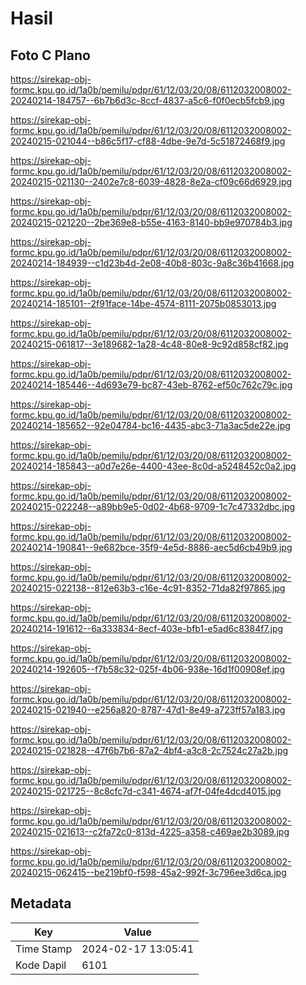 # Hasil

## Foto C Plano

https://sirekap-obj-formc.kpu.go.id/1a0b/pemilu/pdpr/61/12/03/20/08/6112032008002-20240214-184757--6b7b6d3c-8ccf-4837-a5c6-f0f0ecb5fcb9.jpg

https://sirekap-obj-formc.kpu.go.id/1a0b/pemilu/pdpr/61/12/03/20/08/6112032008002-20240215-021044--b86c5f17-cf88-4dbe-9e7d-5c51872468f9.jpg

https://sirekap-obj-formc.kpu.go.id/1a0b/pemilu/pdpr/61/12/03/20/08/6112032008002-20240215-021130--2402e7c8-6039-4828-8e2a-cf09c66d6929.jpg

https://sirekap-obj-formc.kpu.go.id/1a0b/pemilu/pdpr/61/12/03/20/08/6112032008002-20240215-021220--2be369e8-b55e-4163-8140-bb9e970784b3.jpg

https://sirekap-obj-formc.kpu.go.id/1a0b/pemilu/pdpr/61/12/03/20/08/6112032008002-20240214-184939--c1d23b4d-2e08-40b8-803c-9a8c36b41668.jpg

https://sirekap-obj-formc.kpu.go.id/1a0b/pemilu/pdpr/61/12/03/20/08/6112032008002-20240214-185101--2f91face-14be-4574-8111-2075b0853013.jpg

https://sirekap-obj-formc.kpu.go.id/1a0b/pemilu/pdpr/61/12/03/20/08/6112032008002-20240215-061817--3e189682-1a28-4c48-80e8-9c92d858cf82.jpg

https://sirekap-obj-formc.kpu.go.id/1a0b/pemilu/pdpr/61/12/03/20/08/6112032008002-20240214-185446--4d693e79-bc87-43eb-8762-ef50c762c79c.jpg

https://sirekap-obj-formc.kpu.go.id/1a0b/pemilu/pdpr/61/12/03/20/08/6112032008002-20240214-185652--92e04784-bc16-4435-abc3-71a3ac5de22e.jpg

https://sirekap-obj-formc.kpu.go.id/1a0b/pemilu/pdpr/61/12/03/20/08/6112032008002-20240214-185843--a0d7e26e-4400-43ee-8c0d-a5248452c0a2.jpg

https://sirekap-obj-formc.kpu.go.id/1a0b/pemilu/pdpr/61/12/03/20/08/6112032008002-20240215-022248--a89bb9e5-0d02-4b68-9709-1c7c47332dbc.jpg

https://sirekap-obj-formc.kpu.go.id/1a0b/pemilu/pdpr/61/12/03/20/08/6112032008002-20240214-190841--9e682bce-35f9-4e5d-8886-aec5d6cb49b9.jpg

https://sirekap-obj-formc.kpu.go.id/1a0b/pemilu/pdpr/61/12/03/20/08/6112032008002-20240215-022138--812e63b3-c16e-4c91-8352-71da82f97865.jpg

https://sirekap-obj-formc.kpu.go.id/1a0b/pemilu/pdpr/61/12/03/20/08/6112032008002-20240214-191612--6a333834-8ecf-403e-bfb1-e5ad6c8384f7.jpg

https://sirekap-obj-formc.kpu.go.id/1a0b/pemilu/pdpr/61/12/03/20/08/6112032008002-20240214-192605--f7b58c32-025f-4b06-938e-16d1f00908ef.jpg

https://sirekap-obj-formc.kpu.go.id/1a0b/pemilu/pdpr/61/12/03/20/08/6112032008002-20240215-021940--e256a820-8787-47d1-8e49-a723ff57a183.jpg

https://sirekap-obj-formc.kpu.go.id/1a0b/pemilu/pdpr/61/12/03/20/08/6112032008002-20240215-021828--47f6b7b6-87a2-4bf4-a3c8-2c7524c27a2b.jpg

https://sirekap-obj-formc.kpu.go.id/1a0b/pemilu/pdpr/61/12/03/20/08/6112032008002-20240215-021725--8c8cfc7d-c341-4674-af7f-04fe4dcd4015.jpg

https://sirekap-obj-formc.kpu.go.id/1a0b/pemilu/pdpr/61/12/03/20/08/6112032008002-20240215-021613--c2fa72c0-813d-4225-a358-c469ae2b3089.jpg

https://sirekap-obj-formc.kpu.go.id/1a0b/pemilu/pdpr/61/12/03/20/08/6112032008002-20240215-062415--be219bf0-f598-45a2-992f-3c796ee3d6ca.jpg


## Metadata

| Key        | Value               |
| ---------- | ------------------- |
| Time Stamp | 2024-02-17 13:05:41 |
| Kode Dapil | 6101                |



